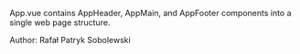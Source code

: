 App.vue contains AppHeader, AppMain, and AppFooter components into a single web page structure.

Author:
Rafał Patryk Sobolewski
